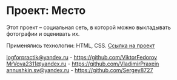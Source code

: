 ﻿# Проект: Место

Этот проект – социальная сеть, в которой можно выкладывать фотографии и оценивать их.

Применялись технологии: HTML, CSS. [Ссылка на проект](https://vladimirpraxein.github.io/mesto-project/)

logforpractik@yandex.ru - https://github.com/ViktorFedorov
MrVova2311@yandex.ru - https://github.com/VladimirPraxein
annushkin.sv@yandex.ru - https://github.com/Sergey8727
